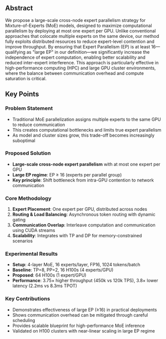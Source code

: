## **Abstract**

We propose a large-scale cross-node expert parallelism strategy for Mixture-of-Experts (MoE) models, designed to maximize computational parallelism by deploying at most one expert per GPU. Unlike conventional approaches that colocate multiple experts on the same device, our method fully exploits distributed resources to reduce expert-level contention and improve throughput. By ensuring that Expert Parallelism (EP) is at least 16—qualifying as "large EP" in our definition—we significantly increase the independence of expert computation, enabling better scalability and reduced inter-expert interference. This approach is particularly effective in high-performance computing (HPC) and large GPU cluster environments, where the balance between communication overhead and compute saturation is critical.

## **Key Points**

### **Problem Statement**
- Traditional MoE parallelization assigns multiple experts to the same GPU to reduce communication
- This creates computational bottlenecks and limits true expert parallelism
- As model and cluster sizes grow, this trade-off becomes increasingly suboptimal

### **Proposed Solution**
- **Large-scale cross-node expert parallelism** with at most one expert per GPU
- **Large EP regime**: EP ≥ 16 (experts per parallel group)
- **Key principle**: Shift bottleneck from intra-GPU contention to network communication

### **Core Methodology**
1. **Expert Placement**: One expert per GPU, distributed across nodes
2. **Routing & Load Balancing**: Asynchronous token routing with dynamic gating
3. **Communication Overlap**: Interleave computation and communication using CUDA streams
4. **Scalability**: Integrates with TP and DP for memory-constrained scenarios

### **Experimental Results**
- **Setup**: 4-layer MoE, 16 experts/layer, FP16, 1024 tokens/batch
- **Baseline**: TP=8, PP=2, 16 H100s (4 experts/GPU)
- **Proposed**: 64 H100s (1 expert/GPU)
- **Performance**: 3.75× higher throughput (450k vs 120k TPS), 3.8× lower latency (2.2ms vs 8.3ms TPOT)

### **Key Contributions**
- Demonstrates effectiveness of large EP (≥16) in practical deployments
- Shows communication overhead can be mitigated through careful scheduling
- Provides scalable blueprint for high-performance MoE inference
- Validated on H100 clusters with near-linear scaling in large EP regime